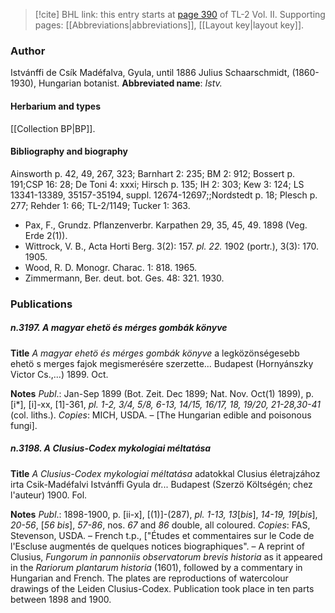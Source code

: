 > [!cite] BHL link: this entry starts at [page 390](https://www.biodiversitylibrary.org/page/33068632) of TL-2 Vol. II.
> Supporting pages: [[Abbreviations|abbreviations]], [[Layout key|layout key]].

### Author

Istvánffi de Csík Madéfalva, Gyula, until 1886 Julius Schaarschmidt, (1860-1930), Hungarian botanist. 
**Abbreviated name**: *Istv.*

#### Herbarium and types

[[Collection BP|BP]].

#### Bibliography and biography

Ainsworth p. 42, 49, 267, 323; Barnhart 2: 235; BM 2: 912; Bossert p. 191;CSP 16: 28; De Toni 4: xxxi; Hirsch p. 135; IH 2: 303; Kew 3: 124; LS 13341-13389, 35157-35194, suppl. 12674-12697;;Nordstedt p. 18; Plesch p. 277; Rehder 1: 66; TL-2/1149; Tucker 1: 363.
- Pax, F., Grundz. Pflanzenverbr. Karpathen 29, 35, 45, 49. 1898 (Veg. Erde 2(1)).
- Wittrock, V. B., Acta Horti Berg. 3(2): 157. *pl. 22.* 1902 (portr.), 3(3): 170. 1905.
- Wood, R. D. Monogr. Charac. 1: 818. 1965.
- Zimmermann, Ber. deut. bot. Ges. 48: 321. 1930.

### Publications

##### n.3197. A magyar ehetö és mérges gombák könyve

**Title**
*A magyar ehetö és mérges gombák könyve* a legközönségesebb ehetö s merges fajok megismerésére szerzette... Budapest (Hornyánszky Victor Cs.,...) 1899. Oct.

**Notes**
*Publ*.: Jan-Sep 1899 (Bot. Zeit. Dec 1899; Nat. Nov. Oct(1) 1899), p. \[i\*\], \[i\]-xx, \[1\]-361, *pl. 1-2, 3/4, 5/8, 6-13, 14/15, 16/17, 18, 19/20, 21-28,30-41* (col. liths.). *Copies*: MICH, USDA. – \[The Hungarian edible and poisonous fungi\].

##### n.3198. A Clusius-Codex mykologiai méltatása

**Title**
*A Clusius-Codex mykologiai méltatása* adatokkal Clusius életrajzához irta Csik-Madéfalvi Istvánffi Gyula dr... Budapest (Szerzö Költségén; chez l'auteur) 1900. Fol.

**Notes**
*Publ*.: 1898-1900, p. \[ii-x\], \[(1)\]-(287), *pl. 1-13, 13*\[*bis*\], *14-19, 19*\[*bis*\], *20-56*, \[*56 bis*\], *57-86*, nos. *67* and *86* double, all coloured. *Copies*: FAS, Stevenson, USDA. – French t.p., \["Études et commentaires sur le Code de l'Escluse augmentés de quelques notices biographiques". – A reprint of Clusius, *Fungorum in pannoniis observatorum brevis historia* as it appeared in the *Rariorum plantarum historia* (1601), followed by a commentary in Hungarian and French. The plates are reproductions of watercolour drawings of the Leiden Clusius-Codex. Publication took place in ten parts between 1898 and 1900.

